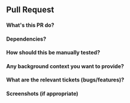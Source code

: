 ## Pull Request

#### What's this PR do?

#### Dependencies?

#### How should this be manually tested?

#### Any background context you want to provide?

#### What are the relevant tickets (bugs/features)?

#### Screenshots (if appropriate)

